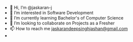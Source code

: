 - 👋 Hi, I’m @jaskaran-j
- 👀 I’m interested in Software Development
- 🌱 I’m currently learning Bachelor's of Computer Science
- 💞️ I’m looking to collaborate on Projects as a Fresher
- 📫 How to reach me jaskarandeepsinghjashan@gmail.com
- 

<!---
jaskaran-j/jaskaran-j is a ✨ special ✨ repository because its `README.md` (this file) appears on your GitHub profile.
You can click the Preview link to take a look at your changes.
--->
